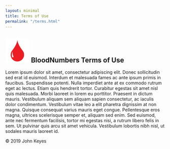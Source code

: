 ```yaml
---
layout: minimal
title: Terms of Use
permalink: "/terms.html"
---
```

## ![BloodNumbers icon](/img/icon-80.png) BloodNumbers Terms of Use

Lorem ipsum dolor sit amet, consectetur adipiscing elit. Donec sollicitudin sed erat id euismod. Interdum et malesuada fames ac ante ipsum primis in faucibus. Suspendisse potenti. Nulla imperdiet ante at ex commodo rutrum eget ac lectus. Etiam quis hendrerit tortor. Curabitur egestas sit amet nisl quis malesuada. Morbi laoreet in lorem eu porttitor. Praesent in dictum mauris. Vestibulum aliquam sem aliquam sapien consectetur, ac iaculis dolor condimentum. Vestibulum vitae leo a elit pharetra dignissim at non magna. Quisque consequat varius mauris eget congue. Pellentesque eros magna, ultrices scelerisque semper et, aliquam sed enim. Sed euismod, ante nec fermentum facilisis, tortor mi egestas nisi, a rutrum libero felis in sem. Ut pulvinar quis arcu sit amet vehicula. Vestibulum lobortis nibh nisl, ut sodales mauris laoreet id.

© 2019 John Keyes
